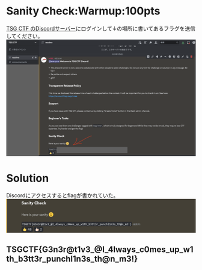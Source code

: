 # Sanity Check:Warmup:100pts
[TSG CTF のDiscordサーバー](https://discord.gg/xcZ3t9bC2A)にログインして↓の場所に書いてあるフラグを送信してください。  
![2023-11-04_15.46.26.png](2023-11-04_15.46.26.png)  

# Solution
Discordにアクセスするとflagが書かれていた。  
![flag.png](images/flag.png)  

## TSGCTF{G3n3r@t1v3_@I_4lways_c0mes_up_w1th_b3tt3r_punchl1n3s_th@n_m3!}